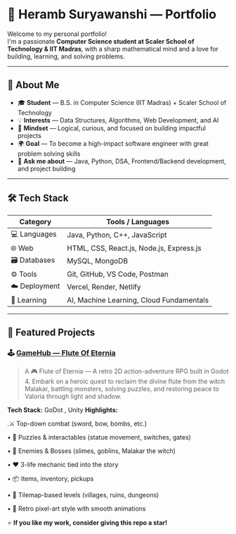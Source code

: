 # 💼 Heramb Suryawanshi — Portfolio

Welcome to my personal portfolio!  
I'm a passionate **Computer Science student at Scaler School of Technology & IIT Madras**, with a sharp mathematical mind and a love for building, learning, and solving problems.

---

## 🚀 About Me

- 🎓 **Student** — B.S. in Computer Science (IIT Madras) + Scaler School of Technology  
- 💡 **Interests** — Data Structures, Algorithms, Web Development, and AI  
- 🧩 **Mindset** — Logical, curious, and focused on building impactful projects  
- 🌍 **Goal** — To become a high-impact software engineer with great problem solving skills
- 💬 **Ask me about** — Java, Python, DSA, Frontend/Backend development, and project building  

---

## 🛠️ Tech Stack

| Category | Tools / Languages |
|-----------|-------------------|
| 💻 Languages | Java, Python, C++, JavaScript |
| 🌐 Web | HTML, CSS, React.js, Node.js, Express.js |
| 🗃️ Databases | MySQL, MongoDB |
| ⚙️ Tools | Git, GitHub, VS Code, Postman |
| ☁️ Deployment | Vercel, Render, Netlify |
| 🧠 Learning | AI, Machine Learning, Cloud Fundamentals |

---

## 🧩 Featured Projects

### 🕹️ [GameHub — Flute Of Eternia]([https://github.com/username/gamehub](https://github.com/suryawanshiheramb11/Game-Devlopment))
> A 🎮 Flute of Eternia — A retro 2D action-adventure RPG built in Godot 4.
>  Embark on a heroic quest to reclaim the divine flute from the witch Malakar, battling monsters, solving puzzles, and restoring peace to Valoria through light and shadow.

**Tech Stack:** GoDot , Unity
**Highlights:** 

.⚔️ Top-down combat (sword, bow, bombs, etc.)

•⁠ ⁠🧩 Puzzles & interactables (statue movement, switches, gates)

•⁠ ⁠👾 Enemies & Bosses (slimes, goblins, Malakar the witch)

•⁠ ⁠❤️ 3-life mechanic tied into the story

•⁠ ⁠📦 Items, inventory, pickups

•⁠ ⁠🏰 Tilemap-based levels (villages, ruins, dungeons)

•⁠ ⁠🎨 Retro pixel-art style with smooth animations

⭐ **If you like my work, consider giving this repo a star!**  
